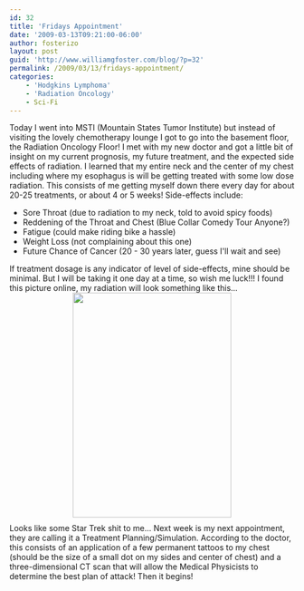 ```yaml
---
id: 32
title: 'Fridays Appointment'
date: '2009-03-13T09:21:00-06:00'
author: fosterizo
layout: post
guid: 'http://www.williamgfoster.com/blog/?p=32'
permalink: /2009/03/13/fridays-appointment/
categories:
    - 'Hodgkins Lymphoma'
    - 'Radiation Oncology'
    - Sci-Fi
---
```


Today I went into MSTI (Mountain States Tumor Institute) but instead of visiting the lovely chemotherapy lounge I got to go into the basement floor, the Radiation Oncology Floor! I met with my new doctor and got a little bit of insight on my current prognosis, my future treatment, and the expected side effects of radiation.
I learned that my entire neck and the center of my chest including where my esophagus is will be getting treated with some low dose radiation. This consists of me getting myself down there every day for about 20-25 treatments, or about 4 or 5 weeks!
Side-effects include:
<ul>
 	<li>Sore Throat (due to radiation to my neck, told to avoid spicy foods)</li>
 	<li>Reddening of the Throat and Chest (Blue Collar Comedy Tour Anyone?)</li>
 	<li>Fatigue (could make riding bike a hassle)</li>
 	<li>Weight Loss (not complaining about this one)</li>
 	<li>Future Chance of Cancer (20 - 30 years later, guess I'll wait and see)</li>
</ul>
If treatment dosage is any indicator of level of side-effects, mine should be minimal. But I will be taking it one day at a time, so wish me luck!!! I found this picture online, my radiation will look something like this...
<a href="https://healthsciencetechnology.wikispaces.com/file/view/radiation_oncology.jpg"><img style="margin: 0px auto 10px; display: block; text-align: center; cursor: pointer; width: 280px; height: 397px;" src="https://healthsciencetechnology.wikispaces.com/file/view/radiation_oncology.jpg" alt="" border="0" /></a>
Looks like some Star Trek shit to me... Next week is my next appointment, they are calling it a Treatment Planning/Simulation. According to the doctor, this consists of an application of a few permanent tattoos to my chest (should be the size of a small dot on my sides and center of chest) and a three-dimensional CT scan that will allow the Medical Physicists to determine the best plan of attack! Then it begins!